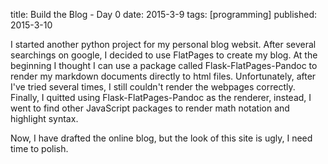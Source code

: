 title: Build the Blog - Day 0
date: 2015-3-9
tags: [programming]
published: 2015-3-10

I started another python project for my personal blog websit. After several searchings on google, I decided to use FlatPages to create my blog. At the beginning I thought I can use a package called Flask-FlatPages-Pandoc to render my markdown documents directly to html files. Unfortunately, after I've tried several times, I still couldn't render the webpages correctly. Finally, I quitted using Flask-FlatPages-Pandoc as the renderer, instead, I went to find other JavaScript packages to render math notation and highlight syntax.

Now, I have drafted the online blog, but the look of this site is ugly, I need time to polish.